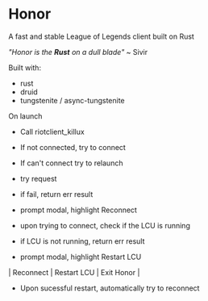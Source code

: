 # Honor
A fast and stable League of Legends client built on Rust 

*"Honor is the **Rust** on a dull blade"* ~ Sivir

Built with:
- rust
- druid
- tungstenite / async-tungstenite

On launch
- Call riotclient_killux
- If not connected, try to connect
- If can't connect try to relaunch

- try request
- if fail, return err result
- prompt modal, highlight Reconnect

- upon trying to connect, check if the LCU is running
- if LCU is not running, return err result
- prompt modal, highlight Restart LCU

| Reconnect | Restart LCU | Exit Honor |

- Upon sucessful restart, automatically try to reconnect